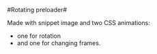 #Rotating preloader#

Made with snippet image and two CSS animations:

* one for rotation
* and one for changing frames.
